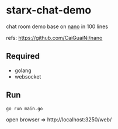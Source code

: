 # starx-chat-demo
chat room demo base on [nano](https://github.com/CaiGuaiNi/nano) in 100 lines

refs: https://github.com/CaiGuaiNi/nano

## Required
- golang
- websocket

## Run
```
go run main.go
```

open browser => http://localhost:3250/web/